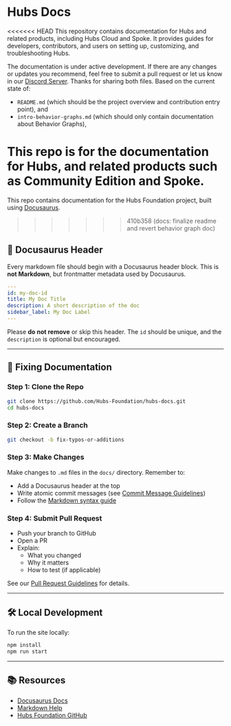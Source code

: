 # Hubs Docs

<<<<<<< HEAD
This repository contains documentation for Hubs and related products, including Hubs Cloud and Spoke. It provides guides for developers, contributors, and users on setting up, customizing, and troubleshooting Hubs.

The documentation is under active development. If there are any changes or updates you recommend, feel free to submit a pull request or let us know in our [Discord Server](http://discord.gg/wHmY4nd).
Thanks for sharing both files. Based on the current state of:

* `README.md` (which should be the project overview and contribution entry point), and
* `intro-behavior-graphs.md` (which should only contain documentation about Behavior Graphs),

This repo is for the documentation for Hubs, and related products such as Community Edition and Spoke.
=======
This repo contains documentation for the Hubs Foundation project, built using [Docusaurus](https://docusaurus.io/).
>>>>>>> 410b358 (docs: finalize readme and revert behavior graph doc)

## 📄 Docusaurus Header

Every markdown file should begin with a Docusaurus header block. This is **not Markdown**, but frontmatter metadata used by Docusaurus.

```yaml
---
id: my-doc-id
title: My Doc Title
description: A short description of the doc
sidebar_label: My Doc Label
---
```

Please **do not remove** or skip this header. The `id` should be unique, and the `description` is optional but encouraged.

---

## 📝 Fixing Documentation

### Step 1: Clone the Repo

```bash
git clone https://github.com/Hubs-Foundation/hubs-docs.git
cd hubs-docs
```

### Step 2: Create a Branch

```bash
git checkout -b fix-typos-or-additions
```

### Step 3: Make Changes

Make changes to `.md` files in the `docs/` directory. Remember to:

- Add a Docusaurus header at the top
- Write atomic commit messages (see [Commit Message Guidelines](https://github.com/Hubs-Foundation/policies-procedures-guidelines-public/blob/main/commit-message-guidelines.md))
- Follow the [Markdown syntax guide](https://commonmark.org/help/)

### Step 4: Submit Pull Request

- Push your branch to GitHub
- Open a PR
- Explain:
  - What you changed
  - Why it matters
  - How to test (if applicable)

See our [Pull Request Guidelines](https://github.com/Hubs-Foundation/policies-procedures-guidelines-public/blob/main/pull-request-guidelines.md) for details.

---

## 🛠 Local Development

To run the site locally:

```bash
npm install
npm run start
```

---

## 📚 Resources

- [Docusaurus Docs](https://docusaurus.io/docs)
- [Markdown Help](https://commonmark.org/help/)
- [Hubs Foundation GitHub](https://github.com/Hubs-Foundation)


